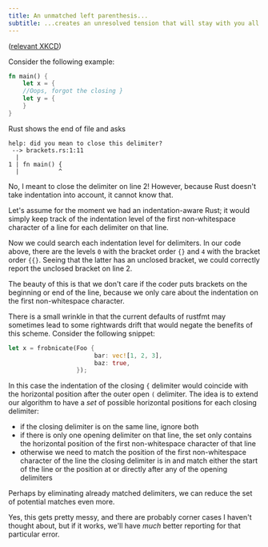 ```yaml
---
title: An unmatched left parenthesis...
subtitle: ...creates an unresolved tension that will stay with you all day.
---
```


([relevant XKCD](http://xkcd.com/859/))

Consider the following example:

```Rust
fn main() {
    let x = {
    //Oops, forgot the closing }
    let y = {
    }
}
```

Rust shows the end of file and asks

```
help: did you mean to close this delimiter?
 --> brackets.rs:1:11
  |
1 | fn main() {
  |           ^
```

No, I meant to close the delimiter on line 2! However, because Rust doesn't
take indentation into account, it cannot know that.

Let's assume for the moment we had an indentation-aware Rust; it would simply
keep track of the indentation level of the first non-whitespace character of
a line for each delimiter on that line.

Now we could search each indentation level for delimiters. In our code above,
there are the levels `0` with the bracket order `{}` and `4` with the bracket
order `{{}`. Seeing that the latter has an unclosed bracket, we could correctly
report the unclosed bracket on line 2.

The beauty of this is that we don't care if the coder puts brackets on the
beginning or end of the line, because we only care about the indentation on
the first non-whitespace character.

There is a small wrinkle in that the current defaults of rustfmt may sometimes
lead to some rightwards drift that would negate the benefits of this scheme.
Consider the following snippet:

```Rust
let x = frobnicate(Foo {
                        bar: vec![1, 2, 3],
                        baz: true,
                   });
```

In this case the indentation of the closing `{` delimiter would coincide with
the horizontal position after the outer open `(` delimiter. The idea is to
extend our algorithm to have a *set* of possible horizontal positions for each
closing delimiter:

* if the closing delimiter is on the same line, ignore both
* if there is only one opening delimiter on that line, the set only contains
the horizontal position of the first non-whitespace character of that line
* otherwise we need to match the position of the first non-whitespace character
of the line the closing delimiter is in and match either the start of the line
or the position at or directly after any of the opening delimiters

Perhaps by eliminating already matched delimiters, we can reduce the set of
potential matches even more.

Yes, this gets pretty messy, and there are probably corner cases I haven't
thought about, but if it works, we'll have *much* better reporting for that
particular error.
